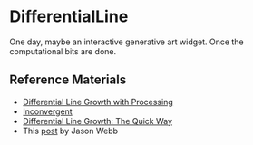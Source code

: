 # DifferentialLine

One day, maybe an interactive generative art widget.  Once the computational bits are done.

## Reference Materials

* [Differential Line Growth with Processing](http://www.codeplastic.com/2017/07/22/differential-line-growth-with-processing/)
* [Inconvergent](https://inconvergent.net/generative/differential-line/)
* [Differential Line Growth: The Quick Way](https://www.youtube.com/watch?v=SOk5qVXrFQA)
* This [post](https://medium.com/@jason.webb/2d-differential-growth-in-js-1843fd51b0ce) by Jason Webb
  